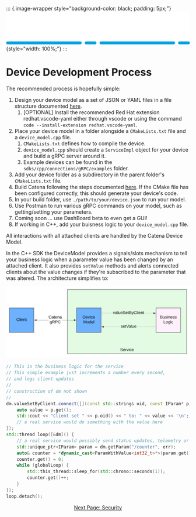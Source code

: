 ::: {.image-wrapper style="background-color: black; padding: 5px;"}
![Catena Logo](images/Catena%20Logo_PMS2191%20&%20White.png){style="width: 100%;"}
:::

# Device Development Process

The recommended process is hopefully simple:

1. Design your device model as a set of JSON or YAML files in a file structure documented [here](Validation.html).
    1. [OPTIONAL] Install the recommended Red Hat extension redhat.vscode-yaml either through vscode or using the command `code --install-extension redhat.vscode-yaml`.
2. Place your device model in a folder alongside a `CMakeLists.txt` file and a `device_model.cpp` file.
    1. `CMakeLists.txt` defines how to compile the device.
    2. `device_model.cpp` should create a `ServiceImpl` object for your device and build a gRPC server around it.
    3. Example devices can be found in the `sdks/cpp/connections/gRPC/examples` folder.
3. Add your device folder as a subdirectory in the parent folder's `CMakeLists.txt` file.
4. Build Catena following the steps documented [here](../sdks/cpp/docs/cpp_sdk_main_page.md). If the CMake file has been configured correctly, this should generate your device's code.
5. In your build folder, use `./path/to/your/device.json` to run your model.
6. Use Postman to run various gRPC commands on your model, such as getting/setting your parameters.
7. Coming soon ... use DashBoard beta to even get a GUI!
8. If working in C++, add your buisness logic to your `device_model.cpp` file.

All interactions with all attached clients are handled by the Catena Device Model.

In the C++ SDK the DeviceModel provides a signals/slots mechanism to tell your business logic when a parameter value has been changed by an attached client. It also provides `setValue` methods and alerts connected clients about the value changes if they're subscribed to the parameter that was altered. The architecture simplifies to:

![alt](images/Catena%20UML%20-%20Device%20Architecture.svg)

```cpp
// This is the business logic for the service
// This simple example just increments a number every second,
// and logs client updates
//
// construction of dm not shown
//
dm.valueSetByClient.connect([](const std::string& oid, const IParam* p, const int32_t idx) {
    auto value = p.get();
    std::cout << "Client set " << p.oid() << " to: " << value << '\n';
    // a real service would do something with the value here
});
std::thread loop([&dm]() {
    // a real service would possibly send status updates, telemetry or audio meters here
    std::unique_ptr<IParam> param = dm.getParam("/counter", err);
    auto& counter = *dynamic_cast<ParamWithValue<int32_t>*>(param.get());
    counter.get() = 0;
    while (globalLoop) {
        std::this_thread::sleep_for(std::chrono::seconds(1));
        counter.get()++;
    }
});
loop.detach();
```

<div style="text-align: center">

[Next Page: Security](Security.html)

</div>
